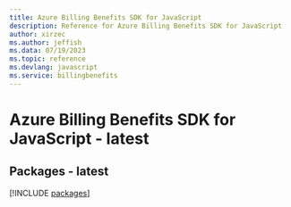 ```yaml
---
title: Azure Billing Benefits SDK for JavaScript
description: Reference for Azure Billing Benefits SDK for JavaScript
author: xirzec
ms.author: jeffish
ms.data: 07/19/2023
ms.topic: reference
ms.devlang: javascript
ms.service: billingbenefits
---
```

# Azure Billing Benefits SDK for JavaScript - latest
## Packages - latest
[!INCLUDE [packages](billing-benefits-index.md)]